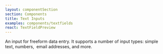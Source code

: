 ```yaml
---
layout: componentSection
section: Components
title: Text Inputs
examples: components/textfields
react: TextFieldPreview
---
```

An input for freeform data entry. It supports a number of input types: simple text, numbers,  email addresses, and more. 